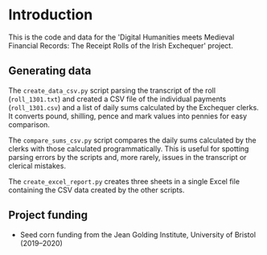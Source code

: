 # Introduction

This is the code and data for the 'Digital Humanities meets Medieval Financial Records: 
The Receipt Rolls of the Irish Exchequer' project. 

## Generating data

The `create_data_csv.py` script parsing the transcript of the roll (`roll_1301.txt`) and
created a CSV file of the individual payments (`roll_1301.csv`) and a list of daily sums
calculated by the Exchequer clerks. It converts pound, shilling, pence and mark values
into pennies for easy comparison.

The `compare_sums_csv.py` script compares the daily sums calculated by the clerks with
those calculated programmatically. This is useful for spotting parsing errors by the 
scripts and, more rarely, issues in the transcript or clerical mistakes.

The `create_excel_report.py` creates three sheets in a single Excel file containing the 
CSV data created by the other scripts.

## Project funding

* Seed corn funding from the Jean Golding Institute, University of Bristol (2019–2020)